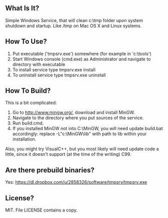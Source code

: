 ## What Is It?

Simple Windows Service, that will clean c:\tmp folder upon system shutdown and startup. Like /tmp on Mac OS X and Linux systems.

## How To Use?

1. Put executable ('tmpsrv.exe') somewhere (for example in 'c:\tools\')
2. Start Windows console (cmd.exe) as Administrator and navigate to directory with executable
3. To install service type tmpsrv.exe install
4. To uninstall service type tmpsrv.exe uninstall

## How To Build?

This is a bit complicated:

1. Go to http://www.mingw.org/, download and install MinGW.
2. Navigate to the directory where you put sources of the service.
3. Run build.cmd.
4. If you installed MinGW not into C:\MinGW, you will need update build.bat accordingly: replace -L"c:\MinGW\lib" with path to lib within your installation.

Also, you might try VisualC++, but you most likely will need update code a little, since it doesn't support (at the time of the writing) C99.

## Are there prebuild binaries?
Yes: https://dl.dropbox.com/u/2858326/software/tmpsrv/tmpsrv.exe

## License?
MIT. File LICENSE contains a copy.
